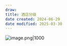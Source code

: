 ```yaml
---
draw:
title: 酒店分级
date created: 2024-06-29
date modified: 2025-03-30
---
```


![image.png|1000](https://imagehosting4picgo.oss-cn-beijing.aliyuncs.com/imagehosting/fix-dir%2Fpicgo%2Fpicgo-clipboard-images%2F2024%2F06%2F29%2F16-32-52-c4863aedceb88f49e8a14e47262f850f-20240629163252-f048cd.png)
